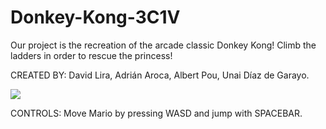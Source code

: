 <h1>Donkey-Kong-3C1V</h1>

Our project is the recreation of the arcade classic Donkey Kong!
Climb the ladders in order to rescue the princess! 

CREATED BY:
David Lira, Adrián Aroca, Albert Pou, Unai Díaz de Garayo.

<img src=https://i.ibb.co/G9Mzzv9/IMG-20200227-120316.jpg>

CONTROLS:
Move Mario by pressing WASD and jump with SPACEBAR.
